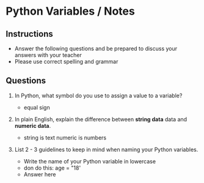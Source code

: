 # Python Variables / Notes

## Instructions

- Answer the following questions and be prepared to discuss your answers with your teacher
- Please use correct spelling and grammar

## Questions

1. In Python, what symbol do you use to assign a value to a variable?
    -  equal sign

2. In plain English, explain the difference between **string data** data and **numeric data**.
    -  string is text numeric is numbers


3. List 2 - 3 guidelines to keep in mind when naming your Python variables.
    -  Write the name of your Python variable in lowercase
    -  don do this: age = "18'
    -  Answer here
